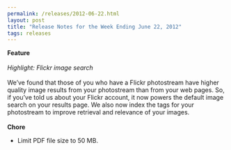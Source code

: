 ```yaml
---
permalink: /releases/2012-06-22.html
layout: post
title: "Release Notes for the Week Ending June 22, 2012"
tags: releases 
---
```

<p><div><strong>Feature</strong><em><br/><br/>Highlight: Flickr image search</em><br/><br/>We&#8217;ve found that those of you who have a Flickr photostream have higher quality image results from your photostream than from your web pages. So, if you&#8217;ve told us about your Flickr account, it now powers the default image search on your results page. We also now index the tags for your photostream to improve retrieval and relevance of your images.<strong><br/><br/>Chore</strong></div>
<ul><li><span>Limit PDF file size to 50&#160;MB.</span></li>
</ul></p>
